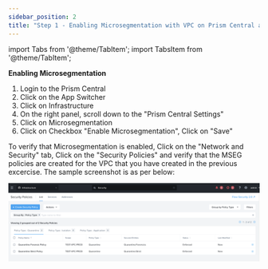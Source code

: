 ```yaml
---
sidebar_position: 2
title: "Step 1 - Enabling Microsegmentation with VPC on Prism Central and Prism Element"
---
```



import Tabs from '@theme/TabItem';
import TabsItem from '@theme/TabItem';

**Enabling Microsegmentation**
1.  Login to the Prism Central 
2.  Click on the App Switcher 
3.  Click on Infrastructure
4.  On the right panel, scroll down to the "Prism Central Settings"
5.  Click on Microsegmentation
6.  Click on Checkbox "Enable Microsegmentation", Click on "Save"

To verify that Microsegmentation is enabled, Click on the "Network and Security" tab, Click on the "Security Policies" and verify that the MSEG policies are created for the VPC that you have created in the previous excercise. The sample screenshot is as per below:

![](img/Flow_Network_Security.png)
